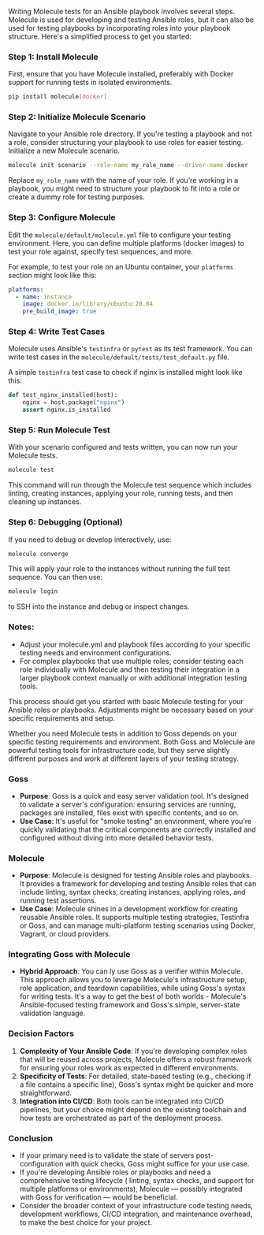 Writing Molecule tests for an Ansible playbook involves several steps. Molecule is used for developing and testing Ansible roles, but it can also be used for testing playbooks by incorporating roles into your playbook structure. Here's a simplified process to get you started:

### Step 1: Install Molecule

First, ensure that you have Molecule installed, preferably with Docker support for running tests in isolated environments.

```bash
pip install molecule[docker]
```

### Step 2: Initialize Molecule Scenario

Navigate to your Ansible role directory. If you're testing a playbook and not a role, consider structuring your playbook to use roles for easier testing. Initialize a new Molecule scenario.

```bash
molecule init scenario --role-name my_role_name --driver-name docker
```

Replace `my_role_name` with the name of your role. If you're working in a playbook, you might need to structure your playbook to fit into a role or create a dummy role for testing purposes.

### Step 3: Configure Molecule

Edit the `molecule/default/molecule.yml` file to configure your testing environment. Here, you can define multiple platforms (docker images) to test your role against, specify test sequences, and more.

For example, to test your role on an Ubuntu container, your `platforms` section might look like this:

```yaml
platforms:
  - name: instance
    image: docker.io/library/ubuntu:20.04
    pre_build_image: true
```

### Step 4: Write Test Cases

Molecule uses Ansible's `testinfra` or `pytest` as its test framework. You can write test cases in the `molecule/default/tests/test_default.py` file.

A simple `testinfra` test case to check if nginx is installed might look like this:

```python
def test_nginx_installed(host):
    nginx = host.package("nginx")
    assert nginx.is_installed
```

### Step 5: Run Molecule Test

With your scenario configured and tests written, you can now run your Molecule tests.

```bash
molecule test
```

This command will run through the Molecule test sequence which  includes linting, creating instances, applying your role, running tests, and then cleaning up instances.

### Step 6: Debugging (Optional)

If you need to debug or develop interactively, use:

```bash
molecule converge
```

This will apply your role to the instances without running the full test sequence. You can then use:

```bash
molecule login
```

to SSH into the instance and debug or inspect changes.

### Notes:

- Adjust your molecule.yml and playbook files according to your specific testing needs and environment configurations.
- For complex playbooks that use multiple roles, consider testing each role individually with Molecule and then testing their integration in a larger playbook context manually or with additional integration testing tools.

This process should get you started with basic Molecule testing for your Ansible roles or playbooks. Adjustments might be necessary based on your specific requirements and setup.

Whether you need Molecule tests in addition to Goss depends on your specific testing requirements and environment. Both Goss and Molecule are powerful testing tools for infrastructure code, but they serve slightly different purposes and work at different layers of your testing strategy.

### Goss

- **Purpose**: Goss is a quick and easy server validation tool. It's designed to validate a server's configuration: ensuring services are running, packages are installed, files exist with specific contents, and so on.
- **Use Case**: It's useful for "smoke testing" an environment, where you're quickly validating that the critical components are correctly installed and configured without diving into more detailed behavior tests.

### Molecule

- **Purpose**: Molecule is designed for testing Ansible roles and playbooks. It provides a framework for developing and testing Ansible roles that can include linting, syntax checks, creating instances, applying roles, and running test assertions.
- **Use Case**: Molecule shines in a development workflow for creating reusable Ansible roles. It supports multiple testing strategies,  Testinfra or Goss, and can manage multi-platform testing scenarios using Docker, Vagrant, or cloud providers.

### Integrating Goss with Molecule

- **Hybrid Approach**: You can ly use Goss as a verifier within Molecule. This approach allows you to leverage Molecule's infrastructure setup, role application, and teardown capabilities, while using Goss's syntax for writing tests. It's a way to get the best of both worlds - Molecule's Ansible-focused testing framework and Goss's simple, server-state validation language.

### Decision Factors

1. **Complexity of Your Ansible Code**: If you're developing complex roles that will be reused across projects, Molecule offers a robust framework for ensuring your roles work as expected in different environments.
2. **Specificity of Tests**: For detailed, state-based testing (e.g., checking if a file contains a specific line), Goss's syntax might be quicker and more straightforward.
3. **Integration into CI/CD**: Both tools can be integrated into CI/CD pipelines, but your choice might depend on the existing toolchain and how tests are orchestrated as part of the deployment process.

### Conclusion

- If your primary need is to validate the state of servers post-configuration with quick checks, Goss might suffice for your use case.
- If you're developing Ansible roles or playbooks and need a comprehensive testing lifecycle ( linting, syntax checks, and support for multiple platforms or environments), Molecule — possibly integrated with Goss for verification — would be beneficial.
- Consider the broader context of your infrastructure code testing needs,  development workflows, CI/CD integration, and maintenance overhead, to make the best choice for your project.
